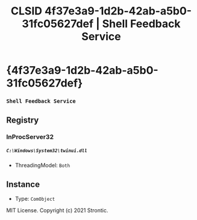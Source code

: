 ﻿---
title: "CLSID 4f37e3a9-1d2b-42ab-a5b0-31fc05627def | Shell Feedback Service"
excerpt: What is COM-Object CLSID 4f37e3a9-1d2b-42ab-a5b0-31fc05627def?
---

# {4f37e3a9-1d2b-42ab-a5b0-31fc05627def}

### `Shell Feedback Service`

## Registry


### InProcServer32

##### `C:\Windows\System32\twinui.dll`
* ThreadingModel: `Both`

## Instance

* Type: `ComObject`

MIT License. Copyright (c) 2021 Strontic.



